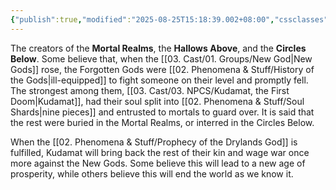 ```yaml
---
{"publish":true,"modified":"2025-08-25T15:18:39.002+08:00","cssclasses":""}
---
```



The creators of the **Mortal Realms**, the **Hallows Above**, and the **Circles Below**. Some believe that, when the [[03. Cast/01. Groups/New God\|New Gods]] rose, the Forgotten Gods were [[02. Phenomena & Stuff/History of the Gods\|ill-equipped]] to fight someone on their level and promptly fell. The strongest among them, [[03. Cast/03. NPCS/Kudamat, the First Doom\|Kudamat]], had their soul split into [[02. Phenomena & Stuff/Soul Shards\|nine pieces]] and entrusted to mortals to guard over. It is said that the rest were buried in the Mortal Realms, or interred in the Circles Below.

When the [[02. Phenomena & Stuff/Prophecy of the Drylands God]] is fulfilled, Kudamat will bring back the rest of their kin and wage war once more against the New Gods. Some believe this will lead to a new age of prosperity, while others believe this will end the world as we know it.